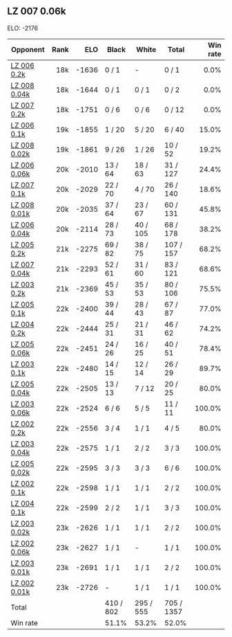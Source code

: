 ## LZ 007 0.06k ##

ELO: -2176

Opponent | Rank | ELO | Black | White | Total | Win rate
---------|-----:|----:|-------|-------|-------|-------:
[LZ 006 0.2k](LZ%20006%200.2k.md) | 18k | -1636 | 0 / 1 | - | 0 / 1 | 0.0%
[LZ 008 0.04k](LZ%20008%200.04k.md) | 18k | -1644 | 0 / 1 | 0 / 1 | 0 / 2 | 0.0%
[LZ 007 0.2k](LZ%20007%200.2k.md) | 18k | -1751 | 0 / 6 | 0 / 6 | 0 / 12 | 0.0%
[LZ 006 0.1k](LZ%20006%200.1k.md) | 19k | -1855 | 1 / 20 | 5 / 20 | 6 / 40 | 15.0%
[LZ 008 0.02k](LZ%20008%200.02k.md) | 19k | -1861 | 9 / 26 | 1 / 26 | 10 / 52 | 19.2%
[LZ 006 0.06k](LZ%20006%200.06k.md) | 20k | -2010 | 13 / 64 | 18 / 63 | 31 / 127 | 24.4%
[LZ 007 0.1k](LZ%20007%200.1k.md) | 20k | -2029 | 22 / 70 | 4 / 70 | 26 / 140 | 18.6%
[LZ 008 0.01k](LZ%20008%200.01k.md) | 20k | -2035 | 37 / 64 | 23 / 67 | 60 / 131 | 45.8%
[LZ 006 0.04k](LZ%20006%200.04k.md) | 20k | -2114 | 28 / 73 | 40 / 105 | 68 / 178 | 38.2%
[LZ 005 0.2k](LZ%20005%200.2k.md) | 21k | -2275 | 69 / 82 | 38 / 75 | 107 / 157 | 68.2%
[LZ 007 0.04k](LZ%20007%200.04k.md) | 21k | -2293 | 52 / 61 | 31 / 60 | 83 / 121 | 68.6%
[LZ 003 0.2k](LZ%20003%200.2k.md) | 21k | -2369 | 45 / 53 | 35 / 53 | 80 / 106 | 75.5%
[LZ 005 0.1k](LZ%20005%200.1k.md) | 22k | -2400 | 39 / 44 | 28 / 43 | 67 / 87 | 77.0%
[LZ 004 0.2k](LZ%20004%200.2k.md) | 22k | -2444 | 25 / 31 | 21 / 31 | 46 / 62 | 74.2%
[LZ 005 0.06k](LZ%20005%200.06k.md) | 22k | -2451 | 24 / 26 | 16 / 25 | 40 / 51 | 78.4%
[LZ 003 0.1k](LZ%20003%200.1k.md) | 22k | -2480 | 14 / 15 | 12 / 14 | 26 / 29 | 89.7%
[LZ 005 0.04k](LZ%20005%200.04k.md) | 22k | -2505 | 13 / 13 | 7 / 12 | 20 / 25 | 80.0%
[LZ 003 0.06k](LZ%20003%200.06k.md) | 22k | -2524 | 6 / 6 | 5 / 5 | 11 / 11 | 100.0%
[LZ 002 0.2k](LZ%20002%200.2k.md) | 22k | -2556 | 3 / 4 | 1 / 1 | 4 / 5 | 80.0%
[LZ 003 0.04k](LZ%20003%200.04k.md) | 22k | -2575 | 1 / 1 | 2 / 2 | 3 / 3 | 100.0%
[LZ 005 0.02k](LZ%20005%200.02k.md) | 22k | -2595 | 3 / 3 | 3 / 3 | 6 / 6 | 100.0%
[LZ 002 0.1k](LZ%20002%200.1k.md) | 22k | -2598 | 1 / 1 | 1 / 1 | 2 / 2 | 100.0%
[LZ 004 0.1k](LZ%20004%200.1k.md) | 22k | -2599 | 2 / 2 | 1 / 1 | 3 / 3 | 100.0%
[LZ 003 0.02k](LZ%20003%200.02k.md) | 23k | -2626 | 1 / 1 | 1 / 1 | 2 / 2 | 100.0%
[LZ 002 0.06k](LZ%20002%200.06k.md) | 23k | -2627 | 1 / 1 | - | 1 / 1 | 100.0%
[LZ 003 0.01k](LZ%20003%200.01k.md) | 23k | -2691 | 1 / 1 | 1 / 1 | 2 / 2 | 100.0%
[LZ 002 0.01k](LZ%20002%200.01k.md) | 23k | -2726 | - | 1 / 1 | 1 / 1 | 100.0%
Total | | | 410 / 802 | 295 / 555 | 705 / 1357 | 
Win rate| | | 51.1% | 53.2% | 52.0% | 
